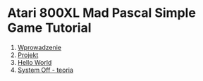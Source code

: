 # Atari 800XL Mad Pascal Simple Game Tutorial

1. [Wprowadzenie](01-Wprowadzenie/README.md)
2. [Projekt](02-Projekt/README.md)
3. [Hello World](03-HelloWorld/README.md)
4. [System Off - teoria](04-SystemOff-teoria/README.md)
